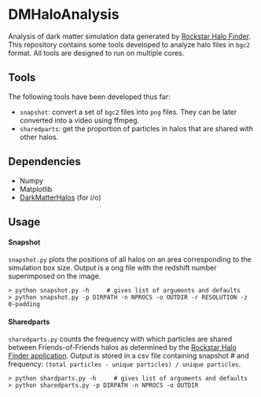 # DMHaloAnalysis
Analysis of dark matter simulation data generated by [Rockstar Halo Finder](https://bitbucket.org/gfcstanford/rockstar). This repository contains some tools developed to analyze halo files in `bgc2` format. All tools are designed to run on multiple cores.  

## Tools  
The following tools have been developed thus far:  
* `snapshot`: convert a set of `bgc2` files into `png` files. They can be later converted into a video using ffmpeg.  
* `sharedparts`: get the proportion of particles in halos that are shared with other halos.
  

## Dependencies
* Numpy
* Matplotlib
* [DarkMatterHalos](https://github.com/hazrmard/DarkMatterHalos) (for i/o)

## Usage

#### Snapshot  
`snapshot.py` plots the positions of all halos on an area corresponding to the simulation box size. Output is a ong file with the redshift number superimposed on the image.
```
> python snapshot.py -h     # gives list of arguments and defaults
> python snapshot.py -p DIRPATH -n NPROCS -o OUTDIR -r RESOLUTION -z 0-padding
```
#### Sharedparts  
`sharedparts.py` counts the frequency with which particles are shared between Friends-of-Friends halos as determined by the [Rockstar Halo Finder application](https://bitbucket.org/gfcstanford/rockstar). Output is stored in a csv file containing snapshot # and frequency: `(total particles - unique particles) / unique particles`.
```
> python shardparts.py -h     # gives list of arguments and defaults
> python sharedparts.py -p DIRPATH -n NPROCS -o OUTDIR
```

